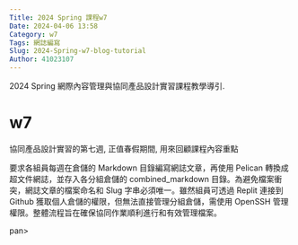 ```yaml
---
Title: 2024 Spring 課程w7
Date: 2024-04-06 13:58
Category: w7
Tags: 網誌編寫
Slug: 2024-Spring-w7-blog-tutorial
Author: 41023107
---
```


2024 Spring 網際內容管理與協同產品設計實習課程教學導引.

<!-- PELICAN_END_SUMMARY -->
# w7
<p><span>協同產品設計實習的第七週, 正值春假期間, 用來回顧課程內容重點</span></p>
<p>要求各組員每週在倉儲的 Markdown 目錄編寫網誌文章，再使用 Pelican 轉換成超文件網誌，並存入各分組倉儲的 combined_markdown 目錄。為避免檔案衝突，網誌文章的檔案命名和 Slug 字串必須唯一。雖然組員可透過 Replit 連接到 Github 獲取個人倉儲的權限，但無法直接管理分組倉儲，需使用 OpenSSH 管理權限。整體流程旨在確保協同作業順利進行和有效管理檔案。</p>
<p><span>pan&gt;</span></p>